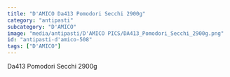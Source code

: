 ```yaml
---
title: "D'AMICO Da413 Pomodori Secchi 2900g"
category: "antipasti"
subcategory: "D'AMICO"
image: "media/antipasti/D'AMICO PICS/DA413_Pomodori_Secchi_2900g.png"
id: "antipasti-d'amico-508"
tags: ["D'AMICO"]
---
```


Da413 Pomodori Secchi 2900g
